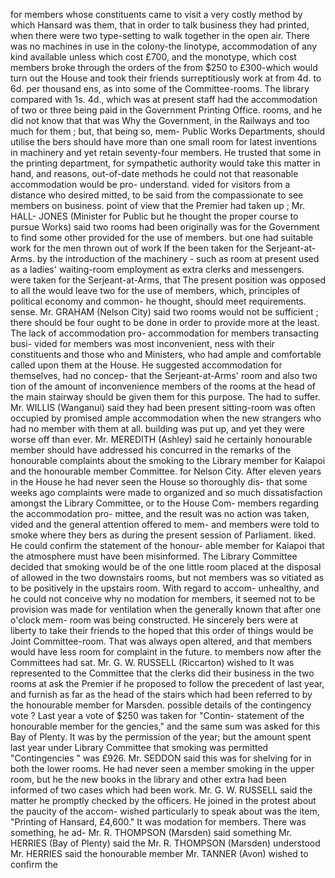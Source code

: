 for members whose constituents came to visit a very costly method by which Hansard was them, that in order to talk business they had printed, when there were two type-setting to walk together in the open air. There was no machines in use in the colony-the linotype, accommodation of any kind available unless which cost £700, and the monotype, which cost members broke through the orders of the from $250 to £300-which would turn out the House and took their friends surreptitiously work at from 4d. to 6d. per thousand ens, as into some of the Committee-rooms. The library compared with 1s. 4d., which was at present staff had the accommodation of two or three being paid in the Government Printing Office. rooms, and he did not know that that was Why the Government, in the Railways and too much for them ; but, that being so, mem- Public Works Departments, should utilise the bers should have more than one small room for latest inventions in machinery and yet retain seventy-four members. He trusted that some in the printing department, for sympathetic authority would take this matter in hand, and reasons, out-of-date methods he could not that reasonable accommodation would be pro- understand. vided for visitors from a distance who desired mitted, to be said from the compassionate to see members on business. point of view that the Premier had taken up ; Mr. HALL- JONES (Minister for Public but he thought the proper course to pursue Works) said two rooms had been originally was for the Government to find some other provided for the use of members. but one had suitable work for the men thrown out of work If the been taken for the Serjeant-at-Arms. by the introduction of the machinery - such as room at present used as a ladies' waiting-room employment as extra clerks and messengers. were taken for the Serjeant-at-Arms, that The present position was opposed to all the would leave two for the use of members, which, principles of political economy and common- he thought, should meet requirements. sense. Mr. GRAHAM (Nelson City) said two rooms would not be sufficient ; there should be four ought to be done in order to provide more at the least. The lack of accommodation pro- accommodation for members transacting busi- vided for members was most inconvenient, ness with their constituents and those who and Ministers, who had ample and comfortable called upon them at the House. He suggested accommodation for themselves, had no concep- that the Serjeant-at-Arms' room and also two tion of the amount of inconvenience members of the rooms at the head of the main stairway should be given them for this purpose. The had to suffer. Mr. WILLIS (Wanganui) said they had been present sitting-room was often occupied by promised ample accommodation when the new strangers who had no member with them at all. building was put up, and yet they were worse off than ever. Mr. MEREDITH (Ashley) said he certainly honourable member should have addressed his concurred in the remarks of the honourable complaints about the smoking to the Library member for Kaiapoi and the honourable member Committee. for Nelson City. After eleven years in the House he had never seen the House so thoroughly dis- that some weeks ago complaints were made to organized and so much dissatisfaction amongst the Library Committee, or to the House Com- members regarding the accommodation pro- mittee, and the result was no action was taken, vided and the general attention offered to mem- and members were told to smoke where they bers as during the present session of Parliament. liked. He could confirm the statement of the honour- able member for Kaiapoi that the atmosphere must have been misinformed. The Library Committee decided that smoking would be of the one little room placed at the disposal of allowed in the two downstairs rooms, but not members was so vitiated as to be positively in the upstairs room. With regard to accom- unhealthy, and he could not conceive why no modation for members, it seemed not to be provision was made for ventilation when the generally known that after one o'clock mem- room was being constructed. He sincerely bers were at liberty to take their friends to the hoped that this order of things would be Joint Committee-room. That was always open altered, and that members would have less room for complaint in the future. to members now after the Committees had sat. Mr. G. W. RUSSELL (Riccarton) wished to It was represented to the Committee that the clerks did their business in the two rooms at ask the Premier if he proposed to follow the precedent of last year, and furnish as far as the head of the stairs which had been referred to by the honourable member for Marsden. possible details of the contingency vote ? Last year a vote of $250 was taken for "Contin- statement of the honourable member for the gencies," and the same sum was asked for this Bay of Plenty. It was by the permission of the year; but the amount spent last year under Library Committee that smoking was permitted "Contingencies " was £926. Mr. SEDDON said this was for shelving for in both the lower rooms. He had never seen a member smoking in the upper room, but he the new books in the library and other extra had been informed of two cases which had been work. Mr. G. W. RUSSELL said the matter he promptly checked by the officers. He joined in the protest about the paucity of the accom- wished particularly to speak about was the item, "Printing of Hansard, £4,600." It was modation for members. There was something, he ad- Mr. R. THOMPSON (Marsden) said something Mr. HERRIES (Bay of Plenty) said the Mr. R. THOMPSON (Marsden) understood Mr. HERRIES said the honourable member Mr. TANNER (Avon) wished to confirm the 